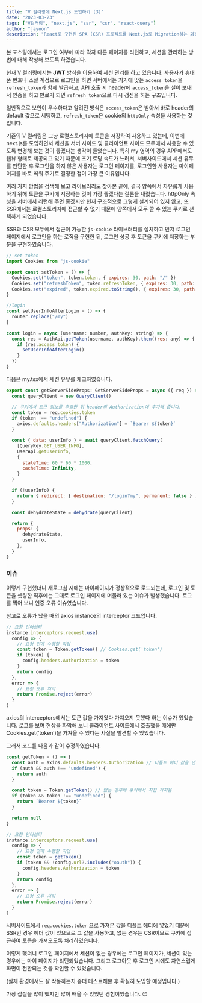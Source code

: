 ```yaml
---
title: "V 컬러링에 Next.js 도입하기 (3)"
date: "2023-03-23"
tags: ["V컬러링", "next.js", "ssr", "csr", "react-query"]
author: "jayoon"
description: "React로 구현된 SPA (CSR) 프로젝트를 Next.js로 Migration하는 과정"
---
```


본 포스팅에서는 로그인 여부에 따라 각자 다른 페이지를 리턴하고, 세션을 관리하는 방법에 대해 작성해 보도록 하겠습니다.

현재 V 컬러링에서는 **JWT** 방식을 이용하여 세션 관리를 하고 있습니다. 사용자가 휴대폰 번호나 소셜 계정으로 로그인을 하면 서버에서는 거기에 맞는 `access_token`을 `refresh_token`과 함께 발급하고, API 호출 시 header에 `access_token`을 실어 보내서 인증을 하고 만료가 되면 `refresh_token`으로 다시 갱신을 하는 구조입니다.

일반적으로 보안이 우수하다고 알려진 방식은 `access_token`은 받아서 바로 header의 default 값으로 세팅하고, `refresh_token`은 cookie의 `httpOnly` 속성을 사용하는 것입니다.

기존의 V 컬러링은 그냥 로컬스토리지에 토큰을 저장하여 사용하고 있는데, 이번에 next.js를 도입하면서 세션을 서버 사이드 및 클라이언트 사이드 모두에서 사용할 수 있도록 변경해 보는 것이 좋겠다는 생각이 들었습니다. 특히 my 영역의 경우 APP에서도 웹뷰 형태로 제공되고 있기 때문에 초기 로딩 속도가 느려서, 서버사이드에서 세션 유무를 판단한 후 로그인을 하지 않은 사용자는 로그인 페이지를, 로그인한 사용자는 마이페이지를 바로 띄워 주기로 결정한 점이 가장 큰 이유입니다.

여러 가지 방법을 검색해 보고 라이브러리도 찾아본 끝에, 결국 양쪽에서 자유롭게 사용하기 위해 토큰을 쿠키에 저장하는 것이 가장 좋겠다는 결론을 내렸습니다. httpOnly 속성을 서버에서 리턴해 주면 좋겠지만 현재 구조적으로 그렇게 설계되어 있지 않고, 또 SSR에서는 로컬스토리지에 접근할 수 없기 때문에 양쪽에서 모두 쓸 수 있는 쿠키로 선택하게 되었습니다.

SSR과 CSR 모두에서 접근이 가능한 `js-cookie` 라이브러리를 설치하고 먼저 로그인 페이지에서 로그인을 하는 로직을 구현한 뒤, 로그인 성공 후 토큰을 쿠키에 저장하는 부분을 구현하였습니다.

```javascript
// set token
import Cookies from "js-cookie"

export const setToken = () => {
  Cookies.set("token", token.token, { expires: 30, path: "/" })
  Cookies.set("refreshToken", token.refreshToken, { expires: 30, path: "/" })
  Cookies.set("expired", token.expired.toString(), { expires: 30, path: "/" })
}

//login
const setUserInfoAfterLogin = () => {
  router.replace("/my")
}

const login = async (username: number, authKey: string) => {
  const res = AuthApi.getToken(username, authKey).then((res: any) => {
    if (res.access_token) {
      setUserInfoAfterLogin()
    }
  })
}
```

다음은 my.tsx에서 세션 유무를 체크하였습니다.

```javascript
export const getServerSideProps: GetServerSideProps = async ({ req }) => {
  const queryClient = new QueryClient()

  // 쿠키에서 토큰 정보를 추출한 뒤 header의 Authorization에 추가해 줍니다.
  const token = req.cookies.token
  if (token !== "undefined") {
    axios.defaults.headers["Authorization"] = `Bearer ${token}`
  }

  const { data: userInfo } = await queryClient.fetchQuery(
    [QueryKey.GET_USER_INFO],
    UserApi.getUserInfo,
    {
      staleTime: 60 * 60 * 1000,
      cacheTime: Infinity,
    }
  )

  if (!userInfo) {
    return { redirect: { destination: "/login?my", permanent: false } }
  }

  const dehydrateState = dehydrate(queryClient)

  return {
    props: {
      dehydrateState,
      userInfo,
    },
  }
}
```

### 이슈

이렇게 구현했더니 새로고침 시에는 마이페이지가 정상적으로 로드되는데, 로그인 및 토큰을 셋팅한 직후에는 그대로 로그인 페이지에 머물러 있는 이슈가 발생했습니다. 로그를 찍어 보니 인증 오류 이슈였습니다.

참고로 오류가 났을 때의 axios instance의 interceptor 코드입니다.

```javascript
// 요청 인터셉터
instance.interceptors.request.use(
  config => {
    // 요청 전에 수행할 작업
    const token = Token.getToken() // Cookies.get('token')
    if (token) {
      config.headers.Authorization = token
    }
    return config
  },
  error => {
    // 요청 오류 처리
    return Promise.reject(error)
  }
)
```

axios의 interceptors에서는 토큰 값을 가져왔다 가져오지 못했다 하는 이슈가 있었습니다. 로그를 보며 현상을 파악해 보니 클라이언트 사이드에서 호출했을 때에만 Cookies.get(’token’)을 가져올 수 있다는 사실을 발견할 수 있었습니다.

그래서 코드를 다음과 같이 수정하였습니다.

```javascript
const getToken = () => {
  const auth = axios.defaults.headers.Authorization // 디폴트 헤더 값을 먼저 가져옴
  if (auth && auth !== "undefined") {
    return auth
  }

  const token = Token.getToken() // 없는 경우에 쿠키에서 직접 가져옴
  if (token && token !== "undefined") {
    return `Bearer ${token}`
  }

  return null
}

// 요청 인터셉터
instance.interceptors.request.use(
  config => {
    // 요청 전에 수행할 작업
    const token = getToken()
    if (token && !config.url?.includes("oauth")) {
      config.headers.Authorization = token
    }
    return config
  },
  error => {
    // 요청 오류 처리
    return Promise.reject(error)
  }
)
```

서버사이드에서 `req.cookies.token` 으로 가져온 값을 디폴트 헤더에 넣었기 때문에 SSR인 경우 헤더 값이 있으므로 그 값을 사용하고, 없는 경우는 CSR이므로 쿠키에 접근하여 토큰을 가져오도록 처리하였습니다.

이렇게 했더니 로그인 페이지에서 세션이 없는 경우에는 로그인 페이지가, 세션이 있는 경우에는 마이 페이지가 리턴되었습니다. 그리고 로그아웃 후 로그인 시에도 자연스럽게 화면이 전환되는 것을 확인할 수 있었습니다.

(실제 환경에서도 잘 작동하는지 좀더 테스트해본 후 확실히 도입할 예정입니다.)

가장 삽질을 많이 했지만 많이 배울 수 있었던 경험이었습니다. 😊
